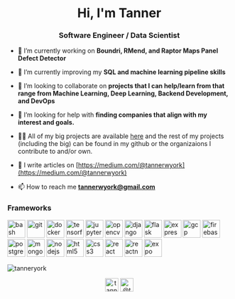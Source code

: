 <h1 align="center">Hi, I'm Tanner</h1>
<h3 align="center">Software Engineer / Data Scientist</h3>

- 🔭 I’m currently working on **Boundri, RMend, and Raptor Maps Panel Defect Detector**

- 🌱 I’m currently improving my **SQL and machine learning pipeline skills**

- 👯 I’m looking to collaborate on **projects that I can help/learn from that range from Machine Learning, Deep Learning, Backend Development, and DevOps**

- 🤝 I’m looking for help with **finding companies that align with my interest and goals.**

- 👨‍💻 All of my big projects are available [here](https://www.makeschool.com/portfolio/tanneryork) and the rest of my projects (including the big) can be found in my github or the organizaions I contribute to and/or own.

- 📝 I write articles on [https://medium.com/@tannerwyork](https://medium.com/@tannerwyork)

- 📫 How to reach me **tannerwyork@gmail.com**

### Frameworks
<p align="left"> 
  <img src="https://www.vectorlogo.zone/logos/gnu_bash/gnu_bash-icon.svg" alt="bash" width="40" height="40"/> 
  <img src="https://www.vectorlogo.zone/logos/git-scm/git-scm-icon.svg" alt="git" width="40" height="40"/> 
  <img src="https://devicons.github.io/devicon/devicon.git/icons/docker/docker-original-wordmark.svg" alt="docker" width="40" height="40"/> 
  <img src="https://www.vectorlogo.zone/logos/tensorflow/tensorflow-icon.svg" alt="tensorflow" width="40" height="40"/> 
  <img src="https://www.vectorlogo.zone/logos/jupyter/jupyter-icon.svg" alt="jupyter" width="40" height="40"/> 
  <img src="https://www.vectorlogo.zone/logos/opencv/opencv-icon.svg" alt="opencv" width="40" height="40"/> 
  <img src="https://devicons.github.io/devicon/devicon.git/icons/django/django-original.svg" alt="django" width="40" height="40"/> 
  <img src="https://www.vectorlogo.zone/logos/pocoo_flask/pocoo_flask-icon.svg" alt="flask" width="40" height="40"/> 
  <img src="https://devicons.github.io/devicon/devicon.git/icons/express/express-original-wordmark.svg" alt="express" width="40" height="40"/> 
  <img src="https://www.vectorlogo.zone/logos/google_cloud/google_cloud-icon.svg" alt="gcp" width="40" height="40"/> 
  <img src="https://www.vectorlogo.zone/logos/firebase/firebase-icon.svg" alt="firebase" width="40" height="40"/> 
  <img src="https://devicons.github.io/devicon/devicon.git/icons/postgresql/postgresql-original-wordmark.svg" alt="postgresql" width="40" height="40"/> 
  <img src="https://devicons.github.io/devicon/devicon.git/icons/mongodb/mongodb-original-wordmark.svg" alt="mongodb" width="40" height="40"/>
  <img src="https://devicons.github.io/devicon/devicon.git/icons/nodejs/nodejs-original-wordmark.svg" alt="nodejs" width="40" height="40"/> 
  <img src="https://devicons.github.io/devicon/devicon.git/icons/html5/html5-original-wordmark.svg" alt="html5" width="40" height="40"/>
  <img src="https://devicons.github.io/devicon/devicon.git/icons/css3/css3-original-wordmark.svg" alt="css3" width="40" height="40"/>
  <img src="https://devicons.github.io/devicon/devicon.git/icons/react/react-original-wordmark.svg" alt="react" width="40" height="40"/> 
  <img src="https://reactnative.dev/img/header_logo.svg" alt="reactnative" width="40" height="40"/> 
  <img src="https://www.vectorlogo.zone/logos/expoio/expoio-icon.svg" alt="expo" width="40" height="40"/> 
</p>
<p>
  <img align="center" src="https://github-readme-stats.vercel.app/api/top-langs/?username=tanneryork&layout=compact&hide=html" alt="tanneryork" />
</p>

<p align="center">
<a href="https://linkedin.com/in/tanneryork" target="blank"><img align="center" src="https://cdn.jsdelivr.net/npm/simple-icons@3.0.1/icons/linkedin.svg" alt="tanneryork" height="30" width="30" /></a>
<a href="https://medium.com/@tannerwyork" target="blank"><img align="center" src="https://cdn.jsdelivr.net/npm/simple-icons@3.0.1/icons/medium.svg" alt="@tannerwyork" height="30" width="30" /></a>
</p>
